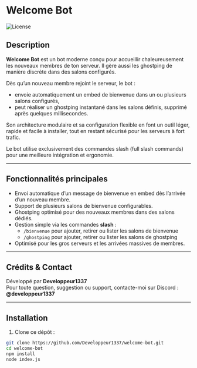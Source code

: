 # Welcome Bot

![License](https://img.shields.io/badge/license-MIT-green)

## Description

**Welcome Bot** est un bot moderne conçu pour accueillir chaleureusement les nouveaux membres de ton serveur. Il gère aussi les ghostping de manière discrète dans des salons configurés.

Dès qu’un nouveau membre rejoint le serveur, le bot :  
- envoie automatiquement un embed de bienvenue dans un ou plusieurs salons configurés,  
- peut réaliser un ghostping instantané dans les salons définis, supprimé après quelques millisecondes.

Son architecture modulaire et sa configuration flexible en font un outil léger, rapide et facile à installer, tout en restant sécurisé pour les serveurs à fort trafic.

Le bot utilise exclusivement des commandes slash (full slash commands) pour une meilleure intégration et ergonomie.

---

## Fonctionnalités principales

- Envoi automatique d’un message de bienvenue en embed dès l’arrivée d’un nouveau membre.  
- Support de plusieurs salons de bienvenue configurables.  
- Ghostping optimisé pour des nouveaux membres dans des salons dédiés.  
- Gestion simple via les commandes **slash** :  
  - `/bienvenue` pour ajouter, retirer ou lister les salons de bienvenue  
  - `/ghostping` pour ajouter, retirer ou lister les salons de ghostping  
- Optimisé pour les gros serveurs et les arrivées massives de membres.

---

## Crédits & Contact

Développé par **Developpeur1337**  
Pour toute question, suggestion ou support, contacte-moi sur Discord : **@developpeur1337**

---

## Installation

1. Clone ce dépôt :

```bash
git clone https://github.com/Developpeur1337/welcome-bot.git
cd welcome-bot
npm install
node index.js
